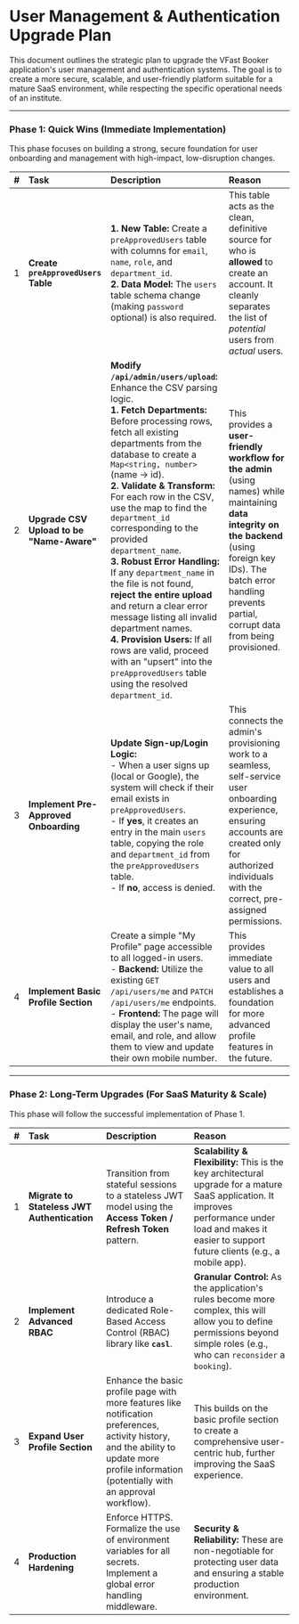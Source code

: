 # User Management & Authentication Upgrade Plan

This document outlines the strategic plan to upgrade the VFast Booker application's user management and authentication systems. The goal is to create a more secure, scalable, and user-friendly platform suitable for a mature SaaS environment, while respecting the specific operational needs of an institute.

---

### **Phase 1: Quick Wins (Immediate Implementation)**

This phase focuses on building a strong, secure foundation for user onboarding and management with high-impact, low-disruption changes.

| # | Task | Description | Reason |
| :-- | :--- | :--- | :--- |
| 1 | **Create `preApprovedUsers` Table** | **1. New Table:** Create a `preApprovedUsers` table with columns for `email`, `name`, `role`, and `department_id`. <br> **2. Data Model:** The `users` table schema change (making `password` optional) is also required. | This table acts as the clean, definitive source for who is **allowed** to create an account. It cleanly separates the list of *potential* users from *actual* users. |
| 2 | **Upgrade CSV Upload to be "Name-Aware"** | **Modify `/api/admin/users/upload`:** Enhance the CSV parsing logic. <br> **1. Fetch Departments:** Before processing rows, fetch all existing departments from the database to create a `Map<string, number>` (name -> id). <br> **2. Validate & Transform:** For each row in the CSV, use the map to find the `department_id` corresponding to the provided `department_name`. <br> **3. Robust Error Handling:** If any `department_name` in the file is not found, **reject the entire upload** and return a clear error message listing all invalid department names. <br> **4. Provision Users:** If all rows are valid, proceed with an "upsert" into the `preApprovedUsers` table using the resolved `department_id`. | This provides a **user-friendly workflow for the admin** (using names) while maintaining **data integrity on the backend** (using foreign key IDs). The batch error handling prevents partial, corrupt data from being provisioned. |
| 3 | **Implement Pre-Approved Onboarding** | **Update Sign-up/Login Logic:** <br> - When a user signs up (local or Google), the system will check if their email exists in `preApprovedUsers`. <br> - If **yes**, it creates an entry in the main `users` table, copying the role and `department_id` from the `preApprovedUsers` table. <br> - If **no**, access is denied. | This connects the admin's provisioning work to a seamless, self-service user onboarding experience, ensuring accounts are created only for authorized individuals with the correct, pre-assigned permissions. |
| 4 | **Implement Basic Profile Section** | Create a simple "My Profile" page accessible to all logged-in users. <br> - **Backend:** Utilize the existing `GET /api/users/me` and `PATCH /api/users/me` endpoints. <br> - **Frontend:** The page will display the user's name, email, and role, and allow them to view and update their own mobile number. | This provides immediate value to all users and establishes a foundation for more advanced profile features in the future. |

---

### **Phase 2: Long-Term Upgrades (For SaaS Maturity & Scale)**

This phase will follow the successful implementation of Phase 1.

| # | Task | Description | Reason |
| :-- | :--- | :--- | :--- |
| 1 | **Migrate to Stateless JWT Authentication** | Transition from stateful sessions to a stateless JWT model using the **Access Token / Refresh Token** pattern. | **Scalability & Flexibility:** This is the key architectural upgrade for a mature SaaS application. It improves performance under load and makes it easier to support future clients (e.g., a mobile app). |
| 2 | **Implement Advanced RBAC** | Introduce a dedicated Role-Based Access Control (RBAC) library like **`casl`**. | **Granular Control:** As the application's rules become more complex, this will allow you to define permissions beyond simple roles (e.g., who can `reconsider` a `booking`). |
| 3 | **Expand User Profile Section** | Enhance the basic profile page with more features like notification preferences, activity history, and the ability to update more profile information (potentially with an approval workflow). | This builds on the basic profile section to create a comprehensive user-centric hub, further improving the SaaS experience. |
| 4 | **Production Hardening** | Enforce HTTPS. Formalize the use of environment variables for all secrets. Implement a global error handling middleware. | **Security & Reliability:** These are non-negotiable for protecting user data and ensuring a stable production environment. |
